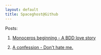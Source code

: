 ```yaml
---
layout: default
title: Spaceghost@Github
---
```

Posts:

1. [Monoceros beginning - A BDD love story](/Projects/2011/05/22/Monoceros-beginning.html)

2. [A confession - Don't hate me.](/Projects/2011/05/23/A-confession.html)

